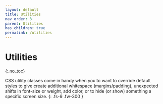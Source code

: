 ```yaml
---
layout: default
title: Utilities
nav_order: 3
parent: Utilities
has_children: true
permalink: /utilities
---
```


# Utilities
{:.no_toc}

CSS utility classes come in handy when you to want to override default styles to give create additional whitespace (margins/padding), unexpected shifts in font-size or weight, add color, or to hide (or show) something a specific screen size.
{: .fs-6 .fw-300 }
